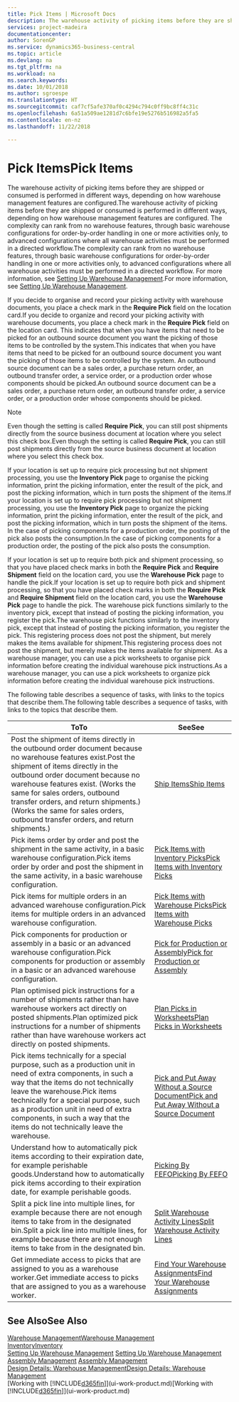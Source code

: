 ```yaml
---
title: Pick Items | Microsoft Docs
description: The warehouse activity of picking items before they are shipped or consumed is performed in different ways, depending on how warehouse management features are configured. The [setup](../configure-warehouse-processes.md) complexity can rank from no warehouse features, through basic warehouse configurations for order-by-order handling in one or more activities only, to advanced configurations where all warehouse activities must be performed in a directed workflow.
services: project-madeira
documentationcenter: 
author: SorenGP
ms.service: dynamics365-business-central
ms.topic: article
ms.devlang: na
ms.tgt_pltfrm: na
ms.workload: na
ms.search.keywords: 
ms.date: 10/01/2018
ms.author: sgroespe
ms.translationtype: HT
ms.sourcegitcommit: caf7cf5afe370af0c4294c794c0ff9bc8ff4c31c
ms.openlocfilehash: 6a51a509ae1281d7c6bfe19e5276b516982a5fa5
ms.contentlocale: en-nz
ms.lasthandoff: 11/22/2018

---
```

# <a name="pick-items"></a><span data-ttu-id="95a04-104">Pick Items</span><span class="sxs-lookup"><span data-stu-id="95a04-104">Pick Items</span></span>
<span data-ttu-id="95a04-105">The warehouse activity of picking items before they are shipped or consumed is performed in different ways, depending on how warehouse management features are configured.</span><span class="sxs-lookup"><span data-stu-id="95a04-105">The warehouse activity of picking items before they are shipped or consumed is performed in different ways, depending on how warehouse management features are configured.</span></span> <span data-ttu-id="95a04-106">The complexity can rank from no warehouse features, through basic warehouse configurations for order-by-order handling in one or more activities only, to advanced configurations where all warehouse activities must be performed in a directed workflow.</span><span class="sxs-lookup"><span data-stu-id="95a04-106">The complexity can rank from no warehouse features, through basic warehouse configurations for order-by-order handling in one or more activities only, to advanced configurations where all warehouse activities must be performed in a directed workflow.</span></span> <span data-ttu-id="95a04-107">For more information, see [Setting Up Warehouse Management](warehouse-setup-warehouse.md).</span><span class="sxs-lookup"><span data-stu-id="95a04-107">For more information, see [Setting Up Warehouse Management](warehouse-setup-warehouse.md).</span></span>

<span data-ttu-id="95a04-108">If you decide to organise and record your picking activity with warehouse documents, you place a check mark in the **Require Pick** field on the location card.</span><span class="sxs-lookup"><span data-stu-id="95a04-108">If you decide to organize and record your picking activity with warehouse documents, you place a check mark in the **Require Pick** field on the location card.</span></span> <span data-ttu-id="95a04-109">This indicates that when you have items that need to be picked for an outbound source document you want the picking of those items to be controlled by the system.</span><span class="sxs-lookup"><span data-stu-id="95a04-109">This indicates that when you have items that need to be picked for an outbound source document you want the picking of those items to be controlled by the system.</span></span> <span data-ttu-id="95a04-110">An outbound source document can be a sales order, a purchase return order, an outbound transfer order, a service order, or a production order whose components should be picked.</span><span class="sxs-lookup"><span data-stu-id="95a04-110">An outbound source document can be a sales order, a purchase return order, an outbound transfer order, a service order, or a production order whose components should be picked.</span></span>

> [!NOTE]
> <span data-ttu-id="95a04-111">Even though the setting is called **Require Pick**, you can still post shipments directly from the source business document at location where you select this check box.</span><span class="sxs-lookup"><span data-stu-id="95a04-111">Even though the setting is called **Require Pick**, you can still post shipments directly from the source business document at location where you select this check box.</span></span>

<span data-ttu-id="95a04-112">If your location is set up to require pick processing but not shipment processing, you use the **Inventory Pick** page to organise the picking information, print the picking information, enter the result of the pick, and post the picking information, which in turn posts the shipment of the items.</span><span class="sxs-lookup"><span data-stu-id="95a04-112">If your location is set up to require pick processing but not shipment processing, you use the **Inventory Pick** page to organize the picking information, print the picking information, enter the result of the pick, and post the picking information, which in turn posts the shipment of the items.</span></span> <span data-ttu-id="95a04-113">In the case of picking components for a production order, the posting of the pick also posts the consumption.</span><span class="sxs-lookup"><span data-stu-id="95a04-113">In the case of picking components for a production order, the posting of the pick also posts the consumption.</span></span>

<span data-ttu-id="95a04-114">If your location is set up to require both pick and shipment processing, so that you have placed check marks in both the **Require Pick** and **Require Shipment** field on the location card, you use the **Warehouse Pick** page to handle the pick.</span><span class="sxs-lookup"><span data-stu-id="95a04-114">If your location is set up to require both pick and shipment processing, so that you have placed check marks in both the **Require Pick** and **Require Shipment** field on the location card, you use the **Warehouse Pick** page to handle the pick.</span></span> <span data-ttu-id="95a04-115">The warehouse pick functions similarly to the inventory pick, except that instead of posting the picking information, you register the pick.</span><span class="sxs-lookup"><span data-stu-id="95a04-115">The warehouse pick functions similarly to the inventory pick, except that instead of posting the picking information, you register the pick.</span></span> <span data-ttu-id="95a04-116">This registering process does not post the shipment, but merely makes the items available for shipment.</span><span class="sxs-lookup"><span data-stu-id="95a04-116">This registering process does not post the shipment, but merely makes the items available for shipment.</span></span> <span data-ttu-id="95a04-117">As a warehouse manager, you can use a pick worksheets to organise pick information before creating the individual warehouse pick instructions.</span><span class="sxs-lookup"><span data-stu-id="95a04-117">As a warehouse manager, you can use a pick worksheets to organize pick information before creating the individual warehouse pick instructions.</span></span>

<span data-ttu-id="95a04-118">The following table describes a sequence of tasks, with links to the topics that describe them.</span><span class="sxs-lookup"><span data-stu-id="95a04-118">The following table describes a sequence of tasks, with links to the topics that describe them.</span></span>   

|<span data-ttu-id="95a04-119">**To**</span><span class="sxs-lookup"><span data-stu-id="95a04-119">**To**</span></span>|<span data-ttu-id="95a04-120">**See**</span><span class="sxs-lookup"><span data-stu-id="95a04-120">**See**</span></span>|
|------------|-------------|  
|<span data-ttu-id="95a04-121">Post the shipment of items directly in the outbound order document because no warehouse features exist.</span><span class="sxs-lookup"><span data-stu-id="95a04-121">Post the shipment of items directly in the outbound order document because no warehouse features exist.</span></span> <span data-ttu-id="95a04-122">(Works the same for sales orders, outbound transfer orders, and return shipments.)</span><span class="sxs-lookup"><span data-stu-id="95a04-122">(Works the same for sales orders, outbound transfer orders, and return shipments.)</span></span>|[<span data-ttu-id="95a04-123">Ship Items</span><span class="sxs-lookup"><span data-stu-id="95a04-123">Ship Items</span></span>](warehouse-how-ship-items.md)|  
|<span data-ttu-id="95a04-124">Pick items order by order and post the shipment in the same activity, in a basic warehouse configuration.</span><span class="sxs-lookup"><span data-stu-id="95a04-124">Pick items order by order and post the shipment in the same activity, in a basic warehouse configuration.</span></span>|[<span data-ttu-id="95a04-125">Pick Items with Inventory Picks</span><span class="sxs-lookup"><span data-stu-id="95a04-125">Pick Items with Inventory Picks</span></span>](warehouse-how-to-pick-items-with-inventory-picks.md)|
|<span data-ttu-id="95a04-126">Pick items for multiple orders in an advanced warehouse configuration.</span><span class="sxs-lookup"><span data-stu-id="95a04-126">Pick items for multiple orders in an advanced warehouse configuration.</span></span>|[<span data-ttu-id="95a04-127">Pick Items with Warehouse Picks</span><span class="sxs-lookup"><span data-stu-id="95a04-127">Pick Items with Warehouse Picks</span></span>](warehouse-how-to-pick-items-for-warehouse-shipment.md)|  
|<span data-ttu-id="95a04-128">Pick components for production or assembly in a basic or an advanced warehouse configuration.</span><span class="sxs-lookup"><span data-stu-id="95a04-128">Pick components for production or assembly in a basic or an advanced warehouse configuration.</span></span>|[<span data-ttu-id="95a04-129">Pick for Production or Assembly</span><span class="sxs-lookup"><span data-stu-id="95a04-129">Pick for Production or Assembly</span></span>](warehouse-how-to-pick-for-production.md)|  
|<span data-ttu-id="95a04-130">Plan optimised pick instructions for a number of shipments rather than have warehouse workers act directly on posted shipments.</span><span class="sxs-lookup"><span data-stu-id="95a04-130">Plan optimized pick instructions for a number of shipments rather than have warehouse workers act directly on posted shipments.</span></span>|[<span data-ttu-id="95a04-131">Plan Picks in Worksheets</span><span class="sxs-lookup"><span data-stu-id="95a04-131">Plan Picks in Worksheets</span></span>](warehouse-how-to-plan-picks-in-worksheets.md)|  
|<span data-ttu-id="95a04-132">Pick items technically for a special purpose, such as a production unit in need of extra components, in such a way that the items do not technically leave the warehouse.</span><span class="sxs-lookup"><span data-stu-id="95a04-132">Pick items technically for a special purpose, such as a production unit in need of extra components, in such a way that the items do not technically leave the warehouse.</span></span>|[<span data-ttu-id="95a04-133">Pick and Put Away Without a Source Document</span><span class="sxs-lookup"><span data-stu-id="95a04-133">Pick and Put Away Without a Source Document</span></span>](warehouse-how-to-create-put-aways-from-internal-put-aways.md)|
|<span data-ttu-id="95a04-134">Understand how to automatically pick items according to their expiration date, for example perishable goods.</span><span class="sxs-lookup"><span data-stu-id="95a04-134">Understand how to automatically pick items according to their expiration date, for example perishable goods.</span></span>|[<span data-ttu-id="95a04-135">Picking By FEFO</span><span class="sxs-lookup"><span data-stu-id="95a04-135">Picking By FEFO</span></span>](warehouse-picking-by-fefo.md)|
|<span data-ttu-id="95a04-136">Split a pick line into multiple lines, for example because there are not enough items to take from in the designated bin.</span><span class="sxs-lookup"><span data-stu-id="95a04-136">Split a pick line into multiple lines, for example because there are not enough items to take from in the designated bin.</span></span>|[<span data-ttu-id="95a04-137">Split Warehouse Activity Lines</span><span class="sxs-lookup"><span data-stu-id="95a04-137">Split Warehouse Activity Lines</span></span>](warehouse-how-to-split-warehouse-activity-lines.md)|
|<span data-ttu-id="95a04-138">Get immediate access to picks that are assigned to you as a warehouse worker.</span><span class="sxs-lookup"><span data-stu-id="95a04-138">Get immediate access to picks that are assigned to you as a warehouse worker.</span></span>|[<span data-ttu-id="95a04-139">Find Your Warehouse Assignments</span><span class="sxs-lookup"><span data-stu-id="95a04-139">Find Your Warehouse Assignments</span></span>](warehouse-how-to-find-your-warehouse-assignments.md)|  

## <a name="see-also"></a><span data-ttu-id="95a04-140">See Also</span><span class="sxs-lookup"><span data-stu-id="95a04-140">See Also</span></span>  
[<span data-ttu-id="95a04-141">Warehouse Management</span><span class="sxs-lookup"><span data-stu-id="95a04-141">Warehouse Management</span></span>](warehouse-manage-warehouse.md)  
[<span data-ttu-id="95a04-142">Inventory</span><span class="sxs-lookup"><span data-stu-id="95a04-142">Inventory</span></span>](inventory-manage-inventory.md)  
<span data-ttu-id="95a04-143">[Setting Up Warehouse Management](warehouse-setup-warehouse.md)   </span><span class="sxs-lookup"><span data-stu-id="95a04-143">[Setting Up Warehouse Management](warehouse-setup-warehouse.md)   </span></span>  
<span data-ttu-id="95a04-144">[Assembly Management](assembly-assemble-items.md)  </span><span class="sxs-lookup"><span data-stu-id="95a04-144">[Assembly Management](assembly-assemble-items.md)  </span></span>  
[<span data-ttu-id="95a04-145">Design Details: Warehouse Management</span><span class="sxs-lookup"><span data-stu-id="95a04-145">Design Details: Warehouse Management</span></span>](design-details-warehouse-management.md)  
<span data-ttu-id="95a04-146">[Working with [!INCLUDE[d365fin](includes/d365fin_md.md)]](ui-work-product.md)</span><span class="sxs-lookup"><span data-stu-id="95a04-146">[Working with [!INCLUDE[d365fin](includes/d365fin_md.md)]](ui-work-product.md)</span></span>

